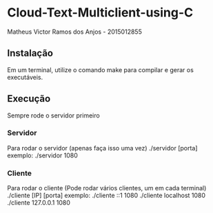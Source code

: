 # Cloud-Text-Multiclient-using-C

Matheus Victor Ramos dos Anjos - 2015012855

## Instalação
Em um terminal, utilize o comando make para compilar e gerar os executáveis.

## Execução

Sempre rode o servidor primeiro

### Servidor
Para rodar o servidor (apenas faça isso uma vez)
./servidor [porta] 
exemplo:
./servidor 1080

### Cliente
Para rodar o cliente (Pode rodar vários clientes, um em cada terminal)
./cliente [IP] [porta] 
exemplo:
./cliente ::1 1080
./cliente localhost 1080
./cliente 127.0.0.1 1080
